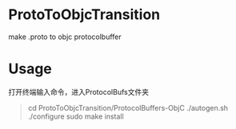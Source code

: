 ProtoToObjcTransition
=====================

make .proto to objc protocolbuffer


Usage
=====

打开终端输入命令，进入ProtocolBufs文件夹
>cd ProtoToObjcTransition/ProtocolBuffers-ObjC
>./autogen.sh
>./configure
>sudo make install


